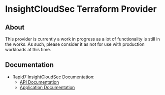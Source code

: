 # InsightCloudSec Terraform Provider

## About
This provider is currently a work in progress as a lot of functionality is still in the works.  As such, please consider it as not for use with production workloads at this time.

## Documentation
- Rapid7 InsightCloudSec Documentation:
  - [API Documentation](https://docs.divvycloud.com/reference/)
  - [Application Documentation](https://docs.divvycloud.com/docs)

